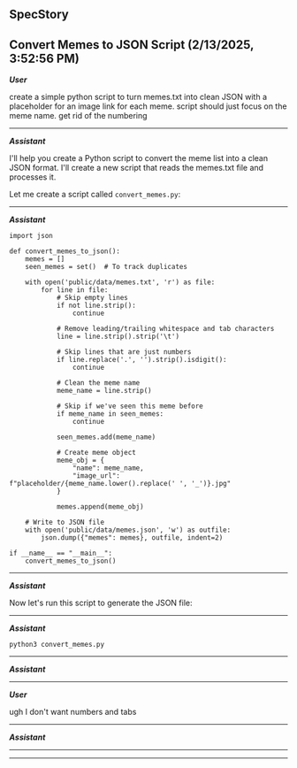## SpecStory

## Convert Memes to JSON Script (2/13/2025, 3:52:56 PM)

_**User**_

create a simple python script to turn memes.txt into clean JSON with a placeholder for an image link for each meme. script should just focus on the meme name. get rid of the numbering

---

_**Assistant**_

I'll help you create a Python script to convert the meme list into a clean JSON format. I'll create a new script that reads the memes.txt file and processes it.

Let me create a script called `convert_memes.py`:

---

_**Assistant**_

```
import json

def convert_memes_to_json():
    memes = []
    seen_memes = set()  # To track duplicates
    
    with open('public/data/memes.txt', 'r') as file:
        for line in file:
            # Skip empty lines
            if not line.strip():
                continue
                
            # Remove leading/trailing whitespace and tab characters
            line = line.strip().strip('\t')
            
            # Skip lines that are just numbers
            if line.replace('.', '').strip().isdigit():
                continue
                
            # Clean the meme name
            meme_name = line.strip()
            
            # Skip if we've seen this meme before
            if meme_name in seen_memes:
                continue
                
            seen_memes.add(meme_name)
            
            # Create meme object
            meme_obj = {
                "name": meme_name,
                "image_url": f"placeholder/{meme_name.lower().replace(' ', '_')}.jpg"
            }
            
            memes.append(meme_obj)
    
    # Write to JSON file
    with open('public/data/memes.json', 'w') as outfile:
        json.dump({"memes": memes}, outfile, indent=2)

if __name__ == "__main__":
    convert_memes_to_json()
```

---

_**Assistant**_



Now let's run this script to generate the JSON file:

---

_**Assistant**_

```
python3 convert_memes.py
```

---

_**Assistant**_



---

_**User**_

ugh I don't want numbers and tabs



---

_**Assistant**_



---



---

